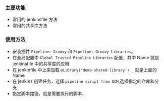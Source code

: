 ### 主要功能
- 常用的 jenkinsfile 方法
- 常用的共享库方法

### 使用方法
- 安装插件 `Pipeline: Groovy` 和 `Pipeline: Groovy Libraries`。
- 在全局配置中 `Global Trusted Pipeline Libraries` 配置，其中 Name 就是 jenkinsfile 中的共享库的应用
- 在 jenkinfile 中上来加载 `@Library('demo-shared-library') _` 就是上面的 Name
- 在 jenkins 创建任务，选择 `pipeline script from SCM`,选择指定的仓库和分支
- 指定脚本路径，就是需要执行的脚本...
